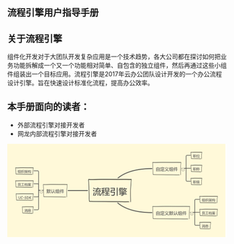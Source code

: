 # 

## 流程引擎用户指导手册

## 关于流程引擎

组件化开发对于大团队开发复杂应用是一个技术趋势，各大公司都在探讨如何把业务功能拆解成一个又一个功能相对简单、自包含的独立组件，然后再通过这些小组件组装出一个目标应用。流程引擎是2017年云办公团队设计开发的一个办公流程设计引擎。旨在快速设计标准化流程，提高办公效率。

## 本手册面向的读者：

* 外部流程引擎对接开发者
* 网龙内部流程引擎对接开发者

![](/assets/流程引擎组件化思路.png)



### 




